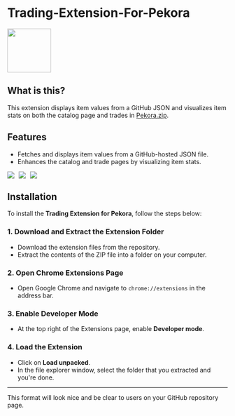 # Trading-Extension-For-Pekora

<img src="https://www.pekora.zip/images/thumbnails/1d1dbf7959ffe6f8a0519362224b17454c8c61568ca4f8725ec4f37e00b3cf65.png" width="100" height="100" />

## What is this?

This extension displays item values from a GitHub JSON and visualizes item stats on both the catalog page and trades in [Pekora.zip](https://www.pekora.zip).

## Features

* Fetches and displays item values from a GitHub-hosted JSON file.
* Enhances the catalog and trade pages by visualizing item stats.

<div style="display: flex; gap: 10px;">
    <img src="https://media.discordapp.net/attachments/1343173559131963454/1368162454378512405/image.png?ex=68173814&is=6815e694&hm=eec190957f9ba95e31cc59fa3f230380349957ac262f7465c5c214a196f2305e&=&format=webp&quality=lossless" style="max-width: 20%;" />
    <img src="https://media.discordapp.net/attachments/1343173559131963454/1368162586650083379/image.png?ex=68173833&is=6815e6b3&hm=dd32eae6c7e771178749312dbd16c1d7a04c6d59f6f3849f0fedcc5764aaf999&=&format=webp&quality=lossless" style="max-width: 20%;" />
    <img src="https://media.discordapp.net/attachments/1343173559131963454/1368162587002273844/image.png?ex=68173833&is=6815e6b3&hm=ca18304091f643f8bf6f107df23b92748290560c56d7d713eb1601b349565e9e&=&format=webp&quality=lossless" style="max-width: 20%;" />
</div>

## Installation

To install the **Trading Extension for Pekora**, follow the steps below:

### 1. **Download and Extract the Extension Folder**

* Download the extension files from the repository.
* Extract the contents of the ZIP file into a folder on your computer.

### 2. **Open Chrome Extensions Page**

* Open Google Chrome and navigate to `chrome://extensions` in the address bar.

### 3. **Enable Developer Mode**

* At the top right of the Extensions page, enable **Developer mode**.

### 4. **Load the Extension**

* Click on **Load unpacked**.
* In the file explorer window, select the folder that you extracted and you're done.

---

This format will look nice and be clear to users on your GitHub repository page.
